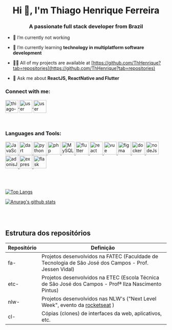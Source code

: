 <h1 align="center">Hi 👋, I'm Thiago Henrique Ferreira</h1>
<h3 align="center">A passionate full stack developer from Brazil</h3>

- 🔭 I’m currently not working

- 🌱 I’m currently learning **technology in multiplatform software development**

- 👨‍💻 All of my projects are available at [https://github.com/ThHenrique?tab=repositories](https://github.com/ThHenrique?tab=repositories)

- 💬 Ask me about **ReactJS, ReactNative and Flutter**

<h3 align="left">Connect with me:</h3>
<p align="left">
  <a href="https://linkedin.com/in/thiago-henrique-ferreira-2499a41a8" target="blank">
    <img align="center" src="https://image.flaticon.com/icons/png/512/174/174857.png" alt="thiago-henrique-ferreira-2499a41a8" height="40" width="40" />
  </a>
  <a href="ThHenrique#3828" target="ThHenrique#3828">
    <img align="center" src="https://www.vectorlogo.zone/logos/discordapp/discordapp-tile.svg" alt="user discord" height="40" width="40" />    
  </a>  
  <a href="#">
    <img align="center" src="https://www.vectorlogo.zone/logos/slack/slack-tile.svg" alt="user discord" height="40" width="40" />    
  </a>     
</p>

<br/>

<h3 align="left">Languages and Tools:</h3>
<p align="left">  
  <a href="https://developer.mozilla.org/pt-BR/docs/Web/JavaScript" target="_blank"> 
    <img src="https://upload.vectorlogo.zone/logos/javascript/images/239ec8a4-163e-4792-83b6-3f6d96911757.svg" alt="JavaScript" width="40" height="40"/> 
  </a> 
  <a href="https://dart.dev" target="_blank"> 
    <img src="https://www.vectorlogo.zone/logos/dartlang/dartlang-icon.svg" alt="dart" width="40" height="40"/> 
  </a> 
  <a href="https://www.python.org/" target="_blank"> 
    <img src="https://www.vectorlogo.zone/logos/python/python-icon.svg" alt="python" width="40" height="40"/> 
  </a>
  <a href="https://www.php.net/" target="_blank"> 
    <img src="https://www.vectorlogo.zone/logos/php/php-icon.svg" alt="php" width="40" height="40"/> 
  </a>     
  <a href="https://www.mysql.com/" target="_blank"> 
    <img src="https://www.vectorlogo.zone/logos/mysql/mysql-icon.svg" alt="MySQL" width="40" height="40"/> 
  </a>  
  <a href="https://flutter.dev" target="_blank"> 
    <img src="https://www.vectorlogo.zone/logos/flutterio/flutterio-icon.svg" alt="flutter" width="40" height="40"/> 
  </a>  
  <a href="https://reactjs.org/" target="_blank"> 
    <img src="https://www.vectorlogo.zone/logos/reactjs/reactjs-icon.svg" alt="react" width="40" height="40"/> 
  </a> 
  <a href="https://vuejs.org/" target="_blank"> 
    <img src=" https://www.vectorlogo.zone/logos/vuejs/vuejs-icon.svg" alt="vue" width="40" height="40"/> 
  </a>
  <a href="https://www.figma.com/" target="_blank"> 
    <img src="https://www.vectorlogo.zone/logos/figma/figma-icon.svg" alt="figma" width="40" height="40"/> 
  </a> 
  <a href="https://www.docker.com/" target="_blank"> 
    <img src="https://www.vectorlogo.zone/logos/docker/docker-tile.svg" alt="docker" width="40" height="40"/> 
  </a>  
  <a href="https://nodejs.org/en/" target="_blank"> 
    <img src="https://www.vectorlogo.zone/logos/nodejs/nodejs-icon.svg" alt="nodeJs" width="40" height="40"/> 
  </a>
  <a href="https://adonisjs.com/" target="_blank"> 
    <img src="https://www.vectorlogo.zone/logos/adonisjs/adonisjs-icon.svg" alt="adonisJs" width="40" height="40"/> 
  </a>
  <a href="https://expressjs.com/" target="_blank"> 
    <img src="https://www.vectorlogo.zone/logos/expressjs/expressjs-icon.svg" alt="expressJs" width="40" height="40"/> 
  </a>  
  <a href="https://flask.palletsprojects.com/en/1.1.x/" target="_blank"> 
    <img src="https://www.vectorlogo.zone/logos/pocoo_flask/pocoo_flask-icon.svg" alt="flask" width="40" height="40"/> 
  </a>  
</p>

<br/>
<br/>

[![Top Langs](https://github-readme-stats.vercel.app/api/top-langs/?username=ThHenrique&layout=compact&hide=css,scss,makefile&langs_count=8&theme=dracula)](https://github.com/anuraghazra/github-readme-stats)

[![Anurag's github stats](https://github-readme-stats.vercel.app/api?username=ThHenrique&count_private=true&hide=issues,stars&show_icons=true&theme=dracula)](https://github.com/anuraghazra/github-readme-stats)

<br/>
<br/>

## Estrutura dos **repositórios**

| Repositório | Definição                                                                                                            |
| ----------- | -------------------------------------------------------------------------------------------------------------------- |
| fa-         | Projetos desenvolvidos na FATEC (Faculdade de Tecnologia de São José dos Campos - Prof. Jessen Vidal)                |
| etc-        | Projetos desenvolvidos na ETEC (Escola Técnica de São José dos Campos - Profª Ilza Nascimento Pintus)                |
| nlw-        | Projetos desenvolvidos nas NLW's ("Next Level Week", evento da <a href="https://rocketseat.com.br/">rocketseat</a> ) |
| cl-         | Cópias (clones) de interfaces da web, aplicativos, etc.                                                              |
